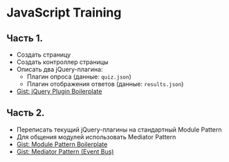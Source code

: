 # JavaScript Training

## Часть 1.

- Создать страницу
- Создать контроллер страницы
- Описать два jQuery-плагина:
    - Плагин опроса (данные: `quiz.json`)
    - Плагин отображения ответов (данные: `results.json`)
- [Gist: jQuery Plugin Boilerplate](http://d.pr/5aFv)

## Часть 2.

- Переписать текущий jQuery-плагины на стандартный Module Pattern
- Для общения модулей использовать Mediator Pattern
- [Gist: Module Pattern Boilerplate](http://d.pr/X87H)
- [Gist: Mediator Pattern (Event Bus)](http://d.pr/QCoU)